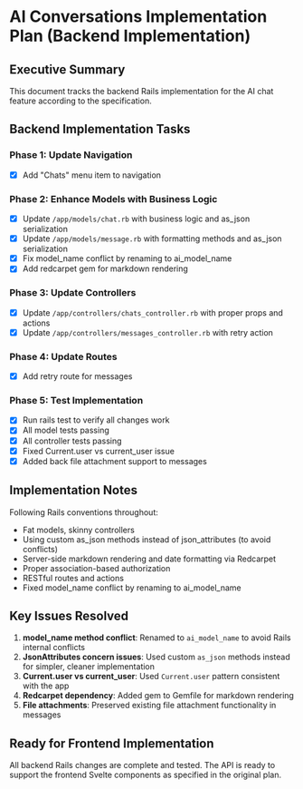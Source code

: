 # AI Conversations Implementation Plan (Backend Implementation)

## Executive Summary

This document tracks the backend Rails implementation for the AI chat feature according to the specification.

## Backend Implementation Tasks

### Phase 1: Update Navigation

- [x] Add "Chats" menu item to navigation

### Phase 2: Enhance Models with Business Logic

- [x] Update `/app/models/chat.rb` with business logic and as_json serialization
- [x] Update `/app/models/message.rb` with formatting methods and as_json serialization
- [x] Fix model_name conflict by renaming to ai_model_name
- [x] Add redcarpet gem for markdown rendering

### Phase 3: Update Controllers

- [x] Update `/app/controllers/chats_controller.rb` with proper props and actions
- [x] Update `/app/controllers/messages_controller.rb` with retry action

### Phase 4: Update Routes

- [x] Add retry route for messages

### Phase 5: Test Implementation

- [x] Run rails test to verify all changes work
- [x] All model tests passing
- [x] All controller tests passing
- [x] Fixed Current.user vs current_user issue
- [x] Added back file attachment support to messages

## Implementation Notes

Following Rails conventions throughout:
- Fat models, skinny controllers
- Using custom as_json methods instead of json_attributes (to avoid conflicts)
- Server-side markdown rendering and date formatting via Redcarpet
- Proper association-based authorization
- RESTful routes and actions
- Fixed model_name conflict by renaming to ai_model_name

## Key Issues Resolved

1. **model_name method conflict**: Renamed to `ai_model_name` to avoid Rails internal conflicts
2. **JsonAttributes concern issues**: Used custom `as_json` methods instead for simpler, cleaner implementation
3. **Current.user vs current_user**: Used `Current.user` pattern consistent with the app
4. **Redcarpet dependency**: Added gem to Gemfile for markdown rendering
5. **File attachments**: Preserved existing file attachment functionality in messages

## Ready for Frontend Implementation

All backend Rails changes are complete and tested. The API is ready to support the frontend Svelte components as specified in the original plan.
